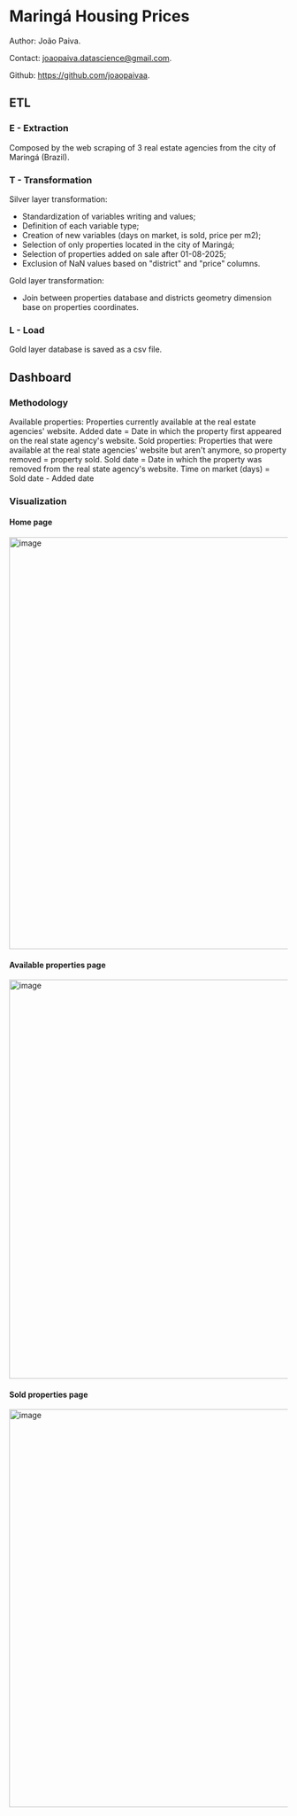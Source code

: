 # Maringá Housing Prices

Author: João Paiva.

Contact: joaopaiva.datascience@gmail.com.

Github: https://github.com/joaopaivaa.

## ETL

### E - Extraction

Composed by the web scraping of 3 real estate agencies from the city of Maringá (Brazil).

### T - Transformation

Silver layer transformation:
* Standardization of variables writing and values;
* Definition of each variable type;
* Creation of new variables (days on market, is sold, price per m2);
* Selection of only properties located in the city of Maringá;
* Selection of properties added on sale after 01-08-2025;
* Exclusion of NaN values based on "district" and "price" columns.

Gold layer transformation:
* Join between properties database and districts geometry dimension base on properties coordinates.

### L - Load

Gold layer database is saved as a csv file.

## Dashboard

### Methodology

Available properties: Properties currently available at the real estate agencies' website.
Added date = Date in which the property first appeared on the real state agency's website.
Sold properties: Properties that were available at the real state agencies' website but aren't anymore, so property removed = property sold.
Sold date = Date in which the property was removed from the real state agency's website.
Time on market (days) = Sold date - Added date

### Visualization

#### Home page

<img width="1334" height="744" alt="image" src="https://github.com/user-attachments/assets/bf641160-b456-43ea-9725-6153d46d6731" />

#### Available properties page

<img width="1295" height="721" alt="image" src="https://github.com/user-attachments/assets/b3a0f58b-888e-4855-a728-5c9fdd4e5cb7" />

#### Sold properties page

<img width="1296" height="719" alt="image" src="https://github.com/user-attachments/assets/14f8ceb7-dc2b-4588-931a-ce9c18aee9f5" />
